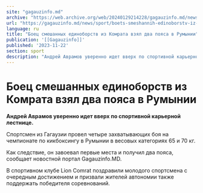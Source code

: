 ```yaml
---
site: "gagauzinfo.md"
archive: "https://web.archive.org/web/20240129214228/gagauzinfo.md/news/sport/boets-smeshannih-edinoborstv-iz-komrata-vzyal-dva-poyasa-v-ruminii"
url: "https://gagauzinfo.md/news/sport/boets-smeshannih-edinoborstv-iz-komrata-vzyal-dva-poyasa-v-ruminii"
language: ru
title: "Боец смешанных единоборств из Комрата взял два пояса в Румынии"
publication: '[[Gagauzinfo]]'
published: '2023-11-22'
section: sport
description: "Андрей Аврамов уверенно идет вверх по спортивной карьерной лестнице."
---
```


# Боец смешанных единоборств из Комрата взял два пояса в Румынии

**Андрей Аврамов уверенно идет вверх по спортивной карьерной лестнице.**

Спортсмен из Гагаузии провел четыре захватывающих боя на чемпионате по кикбоксингу в Румынии в весовых категориях 65 и 70 кг.

Как следствие, он завоевал первые места и получил два пояса, сообщает новостной портал Gagauzinfo.MD.

В спортивном клубе Lion Comrat поздравили молодого спортсмена с очередным достижением и призвали жителей автономии также поддержать победителя соревнований.